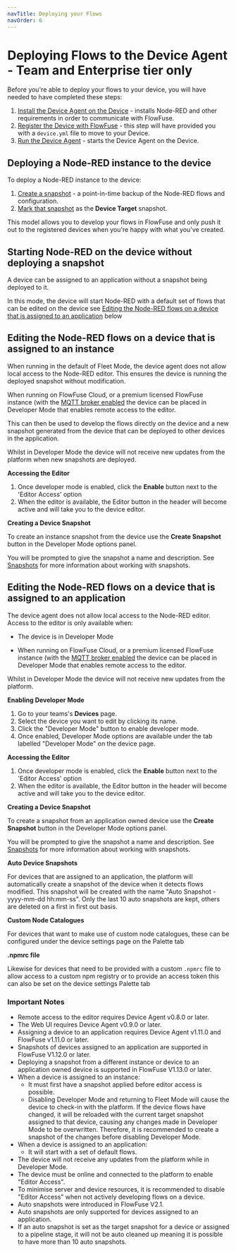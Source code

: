 ```yaml
---
navTitle: Deploying your Flows
navOrder: 6
---
```


# Deploying Flows to the Device Agent - Team and Enterprise tier only

Before you're able to deploy your flows to your device,
you will have needed to have completed these steps:

1. [Install the Device Agent on the Device](./install.md) - installs Node-RED and other requirements in order to communicate with FlowFuse.
2. [Register the Device with FlowFuse](./register.md) - this step will have provided you with a `device.yml` file to move to your Device.
3. [Run the Device Agent](./running.md) - starts the Device Agent on the Device.

## Deploying a Node-RED instance to the device

To deploy a Node-RED instance to the device:

1. [Create a snapshot](../user/snapshots.md#create-a-snapshot) - a point-in-time
backup of the Node-RED flows and configuration.
2. [Mark that snapshot](../user/snapshots.md#setting-a-device-target-snapshot) as the **Device Target** snapshot.

This model allows you to develop your flows in FlowFuse and only push it out
to the registered devices when you're happy with what you've created.

## Starting Node-RED on the device without deploying a snapshot

A device can be assigned to an application without a snapshot being deployed to it.

In this mode, the device will start Node-RED with a default set of flows that can
be edited on the device see [Editing the Node-RED flows on a device that is assigned to an application](#editing-the-node-red-flows-on-a-device-that-is-assigned-to-an-application) below

## Editing the Node-RED flows on a device that is assigned to an instance

When running in the default of Fleet Mode, the device agent does not allow local access to the 
Node-RED editor. This ensures the device is running the deployed snapshot without modification.

When running on FlowFuse Cloud, or a premium licensed FlowFuse instance (with the
[MQTT broker enabled](https://flowfuse.com/docs/install/local/#setting-up-mosquitto-(optional))
the device can be placed in Developer Mode that enables remote access to the editor. 

This can then be used to develop the flows directly on the device and a new snapshot
generated from the device that can be deployed to other devices in the application.

Whilst in Developer Mode the device will not receive new updates from the platform
when new snapshots are deployed.

**Accessing the Editor**

1. Once developer mode is enabled, click the **Enable** button next to the 'Editor Access' option
2. When the editor is available, the Editor button in the header will become active and will take you to the device editor.

**Creating a Device Snapshot**

To create an instance snapshot from the device use the **Create Snapshot** button
in the Developer Mode options panel.

You will be prompted to give the snapshot a name and description. See [Snapshots](../user/snapshots.md) for more information
about working with snapshots.

## Editing the Node-RED flows on a device that is assigned to an application

The device agent does not allow local access to the Node-RED editor. Access to the
editor is only available when:

* The device is in Developer Mode

* When running on FlowFuse Cloud, or a premium licensed FlowFuse instance (with the
[MQTT broker enabled](https://flowfuse.com/docs/install/local/#setting-up-mosquitto-(optional))
the device can be placed in Developer Mode that enables remote access to the editor.

Whilst in Developer Mode the device will not receive new updates from the platform.

**Enabling Developer Mode**

1. Go to your teams's **Devices** page.
2. Select the device you want to edit by clicking its name.
3. Click the "Developer Mode" button to enable developer mode.
4. Once enabled, Developer Mode options are available under the tab labelled "Developer Mode" on the device page.

**Accessing the Editor**

1. Once developer mode is enabled, click the **Enable** button next to the 'Editor Access' option
2. When the editor is available, the Editor button in the header will become active and will take you to the device editor.

**Creating a Device Snapshot**

To create a snapshot from an application owned device use the **Create Snapshot** button
in the Developer Mode options panel.

You will be prompted to give the snapshot a name and description. See [Snapshots](../user/snapshots.md) for more information
about working with snapshots.

**Auto Device Snapshots**

For devices that are assigned to an application, the platform will automatically create a snapshot of the device
when it detects flows modified. This snapshot will be created with the name "Auto Snapshot - yyyy-mm-dd hh:mm-ss".
Only the last 10 auto snapshots are kept, others are deleted on a first in first out basis.

**Custom Node Catalogues**

For devices that want to make use of custom node catalogues, these can be configured 
under the device settings page on the Palette tab

**.npmrc file**

Likewise for devices that need to be provided with a custom `.npmrc` file to allow access
to a custom npm registry or to provide an access token this can also be set on the device
settings Palette tab


### Important Notes

* Remote access to the editor requires Device Agent v0.8.0 or later.
* The Web UI requires Device Agent v0.9.0 or later.
* Assigning a device to an application requires Device Agent v1.11.0 and FlowFuse v1.11.0 or later.
* Snapshots of devices assigned to an application are supported in FlowFuse V1.12.0 or later.
* Deploying a snapshot from a different instance or device to an application owned device is supported in FlowFuse V1.13.0 or later.
* When a device is assigned to an instance:
    * It must first have a snapshot applied before editor access is possible.
    * Disabling Developer Mode and returning to Fleet Mode will cause the device to check-in with the platform.
    If the device flows have changed, it will be reloaded with the current target snapshot assigned to that device,
    causing any changes made in Developer Mode to be overwritten. Therefore, it is recommended to create a snapshot
    of the changes before disabling Developer Mode.
* When a device is assigned to an application:
    * It will start with a set of default flows.
* The device will not receive any updates from the platform while in Developer Mode.
* The device must be online and connected to the platform to enable "Editor Access".
* To minimise server and device resources, it is recommended to disable "Editor Access" when not actively developing flows on a device.
* Auto snapshots were introduced in FlowFuse V2.1.
* Auto snapshots are only supported for devices assigned to an application.
* If an auto snapshot is set as the target snapshot for a device or assigned to a pipeline stage, it will not be auto cleaned up meaning it is possible to have more than 10 auto snapshots.
